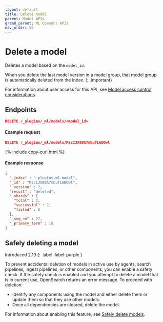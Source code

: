 ```yaml
---
layout: default
title: Delete model
parent: Model APIs
grand_parent: ML Commons APIs
nav_order: 50
---
```


# Delete a model

Deletes a model based on the `model_id`.

When you delete the last model version in a model group, that model group is automatically deleted from the index.
{: .important}

For information about user access for this API, see [Model access control considerations]({{site.url}}{{site.baseurl}}/ml-commons-plugin/api/model-apis/index/#model-access-control-considerations).

## Endpoints

```json
DELETE /_plugins/_ml/models/<model_id>
```

#### Example request

```json
DELETE /_plugins/_ml/models/MzcIJX8BA7mbufL6DOwl
```
{% include copy-curl.html %}

#### Example response

```json
{
  "_index" : ".plugins-ml-model",
  "_id" : "MzcIJX8BA7mbufL6DOwl",
  "_version" : 2,
  "result" : "deleted",
  "_shards" : {
    "total" : 2,
    "successful" : 2,
    "failed" : 0
  },
  "_seq_no" : 27,
  "_primary_term" : 18
}
```

## Safely deleting a model
Introduced 2.19
{: .label .label-purple }

To prevent accidental deletion of models in active use by agents, search pipelines, ingest pipelines, or other components, you can enable a safety check. If the safety check is enabled and you attempt to delete a model that is in current use, OpenSearch returns an error message. To proceed with deletion:

- Identify any components using the model and either delete them or update them so that they use other models.
- Once all dependencies are cleared, delete the model.

For information about enabling this feature, see [Safely delete models]({{site.url}}{{site.baseurl}}/ml-commons-plugin/cluster-settings/#safely-delete-models).